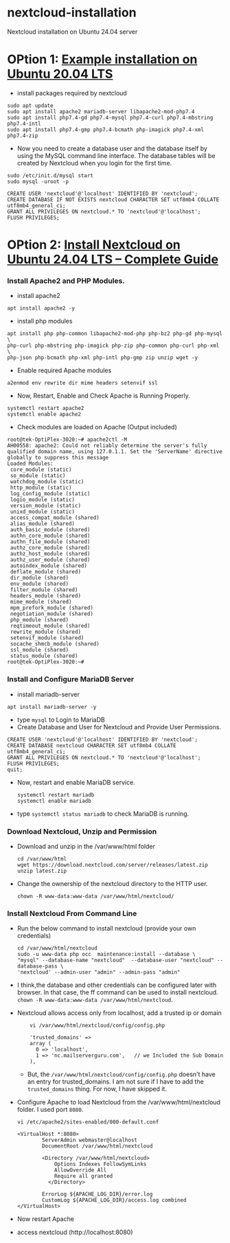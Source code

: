 # nextcloud-installation
Nextcloud installation on Ubuntu 24.04 server

# OPtion 1: [Example installation on Ubuntu 20.04 LTS](https://docs.nextcloud.com/server/20/admin_manual/installation/example_ubuntu.html/)
- install packages required by nextcloud
```
sudo apt update
sudo apt install apache2 mariadb-server libapache2-mod-php7.4
sudo apt install php7.4-gd php7.4-mysql php7.4-curl php7.4-mbstring php7.4-intl
sudo apt install php7.4-gmp php7.4-bcmath php-imagick php7.4-xml php7.4-zip
```
- Now you need to create a database user and the database itself by using the MySQL command line interface. The database tables will be created by Nextcloud when you login for the first time.
```
sudo /etc/init.d/mysql start
sudo mysql -uroot -p
```
```
CREATE USER 'nextcloud'@'localhost' IDENTIFIED BY 'nextcloud';
CREATE DATABASE IF NOT EXISTS nextcloud CHARACTER SET utf8mb4 COLLATE utf8mb4_general_ci;
GRANT ALL PRIVILEGES ON nextcloud.* TO 'nextcloud'@'localhost';
FLUSH PRIVILEGES;
```
# OPtion 2: [Install Nextcloud on Ubuntu 24.04 LTS – Complete Guide](https://mailserverguru.com/install-nextcloud-on-ubuntu-24-04-lts/)
### Install Apache2 and PHP Modules.
- install apache2
```
apt install apache2 -y
```
- install php modules
```
apt install php php-common libapache2-mod-php php-bz2 php-gd php-mysql \
php-curl php-mbstring php-imagick php-zip php-common php-curl php-xml \
php-json php-bcmath php-xml php-intl php-gmp zip unzip wget -y
```
- Enable required Apache modules
```
a2enmod env rewrite dir mime headers setenvif ssl
```
- Now, Restart, Enable and Check Apache is Running Properly.
```
systemctl restart apache2
systemctl enable apache2
```
- Check modules are loaded on Apache (Output included)
```
root@tek-OptiPlex-3020:~# apache2ctl -M
AH00558: apache2: Could not reliably determine the server's fully qualified domain name, using 127.0.1.1. Set the 'ServerName' directive globally to suppress this message
Loaded Modules:
 core_module (static)
 so_module (static)
 watchdog_module (static)
 http_module (static)
 log_config_module (static)
 logio_module (static)
 version_module (static)
 unixd_module (static)
 access_compat_module (shared)
 alias_module (shared)
 auth_basic_module (shared)
 authn_core_module (shared)
 authn_file_module (shared)
 authz_core_module (shared)
 authz_host_module (shared)
 authz_user_module (shared)
 autoindex_module (shared)
 deflate_module (shared)
 dir_module (shared)
 env_module (shared)
 filter_module (shared)
 headers_module (shared)
 mime_module (shared)
 mpm_prefork_module (shared)
 negotiation_module (shared)
 php_module (shared)
 reqtimeout_module (shared)
 rewrite_module (shared)
 setenvif_module (shared)
 socache_shmcb_module (shared)
 ssl_module (shared)
 status_module (shared)
root@tek-OptiPlex-3020:~#
```
### Install and Configure MariaDB Server
- install mariadb-server
```
apt install mariadb-server -y
```
- type `mysql` to Login to MariaDB
- Create Database and User for Nextcloud and Provide User Permissions.
```
CREATE USER 'nextcloud'@'localhost' IDENTIFIED BY 'nextcloud';
CREATE DATABASE nextcloud CHARACTER SET utf8mb4 COLLATE utf8mb4_general_ci;
GRANT ALL PRIVILEGES ON nextcloud.* TO 'nextcloud'@'localhost';
FLUSH PRIVILEGES;
quit;

```
- Now, restart and enable MariaDB service.
   ```
   systemctl restart mariadb
   systemctl enable mariadb
   ```
- type `systemctl status mariadb` to check MariaDB is running.
### Download Nextcloud, Unzip and Permission
- Download and unzip in the /var/www/html folder
  ```
  cd /var/www/html
  wget https://download.nextcloud.com/server/releases/latest.zip
  unzip latest.zip
  ```
- Change the ownership of the nextcloud directory to the HTTP user.
  ```
  chown -R www-data:www-data /var/www/html/nextcloud/
  ```
### Install Nextcloud From Command Line
- Run the below command to install nextcloud (provide your own credentials)
  ```
  cd /var/www/html/nextcloud
  sudo -u www-data php occ  maintenance:install --database \
  "mysql" --database-name "nextcloud"  --database-user "nextcloud" --database-pass \
  'nextcloud' --admin-user "admin" --admin-pass "admin"
  ```
- I think,the database and other credentials can be configured later with browser. In that case, the ff command can be used to install nextcloud.
  `chown -R www-data:www-data /var/www/html/nextcloud`.
- Nextcloud allows access only from localhost, add a trusted ip or domain
  ```
	  vi /var/www/html/nextcloud/config/config.php
	
	  'trusted_domains' =>
	  array (
	    0 => 'localhost',
	    1 => 'nc.mailserverguru.com',   // we Included the Sub Domain
	  ),
   ```
	- But, the `/var/www/html/nextcloud/config/config.php` doesn't have an entry for trusted_domains. I am not sure if I have to add the `trusted_domains` thing. For now, I have skipped it.

- Configure Apache to load Nextcloud from the /var/www/html/nextcloud folder. I used port `8080`.
	```  
	vi /etc/apache2/sites-enabled/000-default.conf
	
	<VirtualHost *:8080>
	        ServerAdmin webmaster@localhost
	        DocumentRoot /var/www/html/nextcloud
	        
	        <Directory /var/www/html/nextcloud>
	            Options Indexes FollowSymLinks
	            AllowOverride All
	            Require all granted
		      </Directory>
	        
	        ErrorLog ${APACHE_LOG_DIR}/error.log
	        CustomLog ${APACHE_LOG_DIR}/access.log combined
	</VirtualHost>
	```
- Now restart Apache
- access nextcloud (http://localhost:8080)


  




